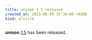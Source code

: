 ```yaml
---
title: unison 1.5 released
created_at: 2025-06-09 15:30:00 +0100
kind: article
---
```


**unison** [1.5](https://github.com/ZetaKebab/unison/releases/tag/v1.5) has been released.
